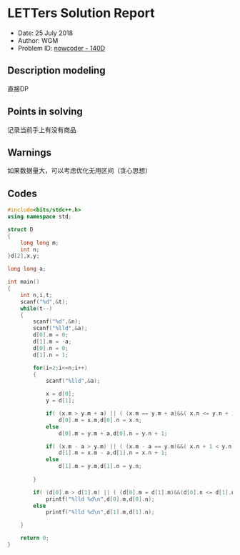 
# LETTers Solution Report

- Date: 25 July 2018
- Author: WGM
- Problem ID: [nowcoder - 140D](https://www.nowcoder.com/acm/contest/140/D)

## Description modeling

直接DP

## Points in solving

记录当前手上有没有商品

## Warnings

如果数据量大，可以考虑优化无用区间（贪心思想）

## Codes

```c++
#include<bits/stdc++.h>
using namespace std;

struct D
{
	long long m;
	int n;
}d[2],x,y;

long long a;

int main()
{
	int n,i,t;
	scanf("%d",&t);
	while(t--)
	{
		scanf("%d",&n);
		scanf("%lld",&a);
		d[0].m = 0;
		d[1].m = -a;
		d[0].n = 0;
		d[1].n = 1;

		for(i=2;i<=n;i++)
		{
			scanf("%lld",&a);

			x = d[0];
			y = d[1];

			if( (x.m > y.m + a) || ( (x.m == y.m + a)&&( x.n <= y.n + 1) ) )
				d[0].m = x.m,d[0].n = x.n; 
			else 
				d[0].m = y.m + a,d[0].n = y.n + 1;

			if( (x.m - a > y.m) || ( (x.m - a == y.m)&&( x.n + 1 < y.n) ) )
				d[1].m = x.m - a,d[1].n = x.n + 1; 
			else 
				d[1].m = y.m,d[1].n = y.n;
			
		}

		if( (d[0].m > d[1].m) || ( (d[0].m = d[1].m)&&(d[0].n <= d[1].n) ) )
			printf("%lld %d\n",d[0].m,d[0].n);
		else
			printf("%lld %d\n",d[1].m,d[1].n);

	}

	return 0;
}

```
